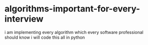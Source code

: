 # algorithms-important-for-every-interview
i am implementing every algorithm which every  software professional should know i will code this all in python
